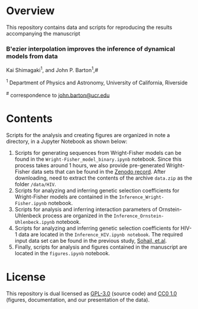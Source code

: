 # Overview 

This repository contains data and scripts for reproducing the results accompanying the manuscript

### B\'ezier interpolation improves the inference of dynamical models from data ###

Kai Shimagaki<sup>1</sup>, and John P. Barton<sup>1</sup>,#

<sup>1</sup> Department of Physics and Astronomy, University of California, Riverside

<sup>#</sup> correspondence to [john.barton@ucr.edu](mailto:john.barton@ucr.edu)

# Contents 

Scripts for the analysis and creating figures are organized in note a directory, in a Jupyter Notebook as shown below:


1. Scripts for generating sequences from Wright-Fisher models can be found in the `Wright-Fisher_model_binary.ipynb` notebook. Since this process takes around 1 hours, we also provide pre-generated Wright-Fisher data sets that can be found in the [Zenodo record](https://www.link.comes.here). After downloading, need to extract the contents of the archive `data.zip` as the folder `/data/HIV`.
2. Scripts for analyzing and inferring genetic selection coefficients for Wright-Fisher models are contained in the `Inference_Wright-Fisher.ipynb` notebook. 
3. Scripts for analysis and inferring interaction parameters of Ornstein-Uhlenbeck process are organized in the `Inference_Ornstein-Uhlenbeck.ipynb` notebook. 
4. Scripts for analyzing and inferring genetic selection coefficients for HIV-1 data are located in the `Inference_HIV.ipynb notebook`. The required input data set can be found in the previous study, [Sohail, et.al](https://www.nature.com/articles/s41587-020-0737-3). 
5. Finally, scripts for analysis and figures contained in the manuscript are located in the `figures.ipynb` notebook. 


# License

This repository is dual licensed as [GPL-3.0](LICENSE-GPL) (source code) and [CC0 1.0](LICENSE-CC0) (figures, documentation, and our presentation of the data).
